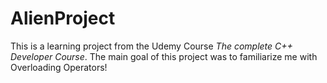 # AlienProject

This is a learning project from the Udemy Course *The complete C++ Developer Course*.
The main goal of this project was to familiarize me with Overloading Operators!
